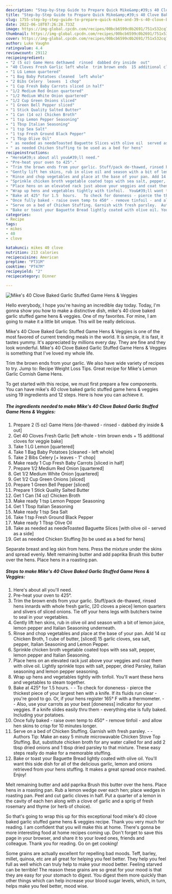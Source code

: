 ```yaml
---
description: "Step-by-Step Guide to Prepare Quick Mike&amp;#39;s 40 Clove Baked Garlic Stuffed Game Hens &amp;amp; Veggies"
title: "Step-by-Step Guide to Prepare Quick Mike&amp;#39;s 40 Clove Baked Garlic Stuffed Game Hens &amp;amp; Veggies"
slug: 1755-step-by-step-guide-to-prepare-quick-mike-and-39-s-40-clove-baked-garlic-stuffed-game-hens-and-amp-veggies
date: 2022-06-18T07:26:28.733Z
image: https://img-global.cpcdn.com/recipes/00bcb6599c0b2691/751x532cq70/mikes-40-clove-baked-garlic-stuffed-game-hens-veggies-recipe-main-photo.jpg
thumbnail: https://img-global.cpcdn.com/recipes/00bcb6599c0b2691/751x532cq70/mikes-40-clove-baked-garlic-stuffed-game-hens-veggies-recipe-main-photo.jpg
cover: https://img-global.cpcdn.com/recipes/00bcb6599c0b2691/751x532cq70/mikes-40-clove-baked-garlic-stuffed-game-hens-veggies-recipe-main-photo.jpg
author: Luke Vaughn
ratingvalue: 4.4
reviewcount: 29112
recipeingredient:
- "2 (5 oz) Game Hens dethawed  rinsed  dabbed dry inside  out"
- "40 Cloves Fresh Garlic left whole  trim brown ends  15 additional cloves for veggie bake"
- "1 LG Lemon quartered"
- "1 Bag Baby Potatoes cleaned  left whole"
- "2 Bibs Celery  leaves  1 chop"
- "1 Cup Fresh Baby Carrots sliced in half"
- "1/2 Medium Red Onion quartered"
- "1/2 Medium White Onion quartered"
- "1/2 Cup Green Onions sliced"
- "1 Green Bell Pepper sliced"
- "1 Stick Quality Salted Butter"
- "1 Can (14 oz) Chicken Broth"
- "1 tsp Lemon Pepper Seasoning"
- "1 Tbsp Italian Seasoning"
- "1 tsp Sea Salt"
- "1 tsp Fresh Ground Black Pepper"
- "1 Tbsp Olive Oil"
- " as needed as needeToasted Baguette Slices with olive oil  served as a side"
- " as needed Chicken Stuffing to be used as a bed for hens"
recipeinstructions:
- "Here&#39;s about all you&#39;ll need."
- "Pre-heat your oven to 425°."
- "Trim the brown ends from your garlic. Stuff/pack de-thawed, rinsed hens innards with whole fresh garlic, [20 cloves a piece] lemon quarters and slivers of sliced onions. Tie off your hens legs with butchers twine to seal in your vegetables."
- "Gently lift hen skins, rub in olive oil and season with a bit of lemon juice, lemon pepper and Italian Seasoning underneath."
- "Rinse and chop vegetables and place at the base of your pan. Add 14 oz Chicken Broth, 1 cube of butter, [sliced] 15 garlic cloves, sea salt, pepper, Italian Seasoning and Lemon Pepper."
- "Sprinkle chicken broth vegetable coated tops with sea salt, pepper, lemon pepper and Italian Seasoning."
- "Place hens on an elevated rack just above your veggies and coat them with olive oil. Lightly sprinkle tops with salt, pepper, dried Parsley, Italian seasoning and lemon pepper seasoning."
- "Wrap up hens and vegetables tightly with tinfoil.  You&#39;ll want these hens and vegetables to steam together."
- "Bake at 425° for 1.5  hours.   To check for doneness - pierce the thickest piece of your largest hen with a knife. If its fluids run clear - you&#39;re good to go. Or, if your hens register 165° F with a thermometer.  Also, use your carrots as your best [doneness] indicator for your veggies. If a knife slides easily thru them - everything else is fully baked. Including your potatoes."
- "Once fully baked - raise oven temp to 450° - remove tinfoil - and allow hen skins to crisp for 10 minutes longer."
- "Serve on a bed of Chicken Stuffing. Garnish with fresh parsley.  Authors Tip: Make an easy 5 minute microwavable Chicken Stove Top Stuffing. But, substitute chicken broth for any water called for and add 2 tbsp dried onions and 1 tbsp dried parsley to that mixture. These easy steps really do make for a memorable stuffing."
- "Bake or toast your Baguette Bread lightly coated with olive oil. You&#39;ll want this side dish for all of the delicious garlic, lemon and onions retrieved from your hens stuffing. It makes a great spread once mashed. Enjoy!"
categories:
- Recipe
tags:
- mikes
- 40
- clove

katakunci: mikes 40 clove 
nutrition: 213 calories
recipecuisine: American
preptime: "PT31M"
cooktime: "PT47M"
recipeyield: "2"
recipecategory: Dinner

---
```



![Mike&#39;s 40 Clove Baked Garlic Stuffed Game Hens &amp; Veggies](https://img-global.cpcdn.com/recipes/00bcb6599c0b2691/751x532cq70/mikes-40-clove-baked-garlic-stuffed-game-hens-veggies-recipe-main-photo.jpg)

Hello everybody, I hope you're having an incredible day today. Today, I'm gonna show you how to make a distinctive dish, mike&#39;s 40 clove baked garlic stuffed game hens &amp; veggies. One of my favorites. For mine, I am going to make it a little bit unique. This will be really delicious.

Mike&#39;s 40 Clove Baked Garlic Stuffed Game Hens &amp; Veggies is one of the most favored of current trending meals in the world. It is simple, it is fast, it tastes yummy. It's appreciated by millions every day. They are fine and they look wonderful. Mike&#39;s 40 Clove Baked Garlic Stuffed Game Hens &amp; Veggies is something that I've loved my whole life.

Trim the brown ends from your garlic. We also have wide variety of recipes to try. Jump to: Recipe Weight Loss Tips. Great recipe for Mike&#39;s Lemon Garlic Cornish Game Hens.


To get started with this recipe, we must first prepare a few components. You can have mike&#39;s 40 clove baked garlic stuffed game hens &amp; veggies using 19 ingredients and 12 steps. Here is how you can achieve it.

<!--inarticleads1-->

##### The ingredients needed to make Mike&#39;s 40 Clove Baked Garlic Stuffed Game Hens &amp; Veggies:

1. Prepare 2 (5 oz) Game Hens [de-thawed - rinsed - dabbed dry inside &amp; out]
1. Get 40 Cloves Fresh Garlic [left whole - trim brown ends + 15 additional cloves for veggie bake]
1. Take 1 LG Lemon [quartered]
1. Take 1 Bag Baby Potatoes [cleaned - left whole]
1. Take 2 Bibs Celery [+ leaves - 1&#34; chop]
1. Make ready 1 Cup Fresh Baby Carrots [sliced in half]
1. Prepare 1/2 Medium Red Onion [quartered]
1. Get 1/2 Medium White Onion [quartered]
1. Get 1/2 Cup Green Onions [sliced]
1. Prepare 1 Green Bell Pepper [sliced]
1. Prepare 1 Stick Quality Salted Butter
1. Get 1 Can (14 oz) Chicken Broth
1. Make ready 1 tsp Lemon Pepper Seasoning
1. Get 1 Tbsp Italian Seasoning
1. Make ready 1 tsp Sea Salt
1. Take 1 tsp Fresh Ground Black Pepper
1. Make ready 1 Tbsp Olive Oil
1. Take  as needed as needeToasted Baguette Slices [with olive oil - served as a side]
1. Get  as needed Chicken Stuffing [to be used as a bed for hens]


Separate breast and leg skin from hens. Press the mixture under the skins and spread evenly. Melt remaining butter and add paprika Brush this butter over the hens. Place hens in a roasting pan. 

<!--inarticleads2-->

##### Steps to make Mike&#39;s 40 Clove Baked Garlic Stuffed Game Hens &amp; Veggies:

1. Here&#39;s about all you&#39;ll need.
1. Pre-heat your oven to 425°.
1. Trim the brown ends from your garlic. Stuff/pack de-thawed, rinsed hens innards with whole fresh garlic, [20 cloves a piece] lemon quarters and slivers of sliced onions. Tie off your hens legs with butchers twine to seal in your vegetables.
1. Gently lift hen skins, rub in olive oil and season with a bit of lemon juice, lemon pepper and Italian Seasoning underneath.
1. Rinse and chop vegetables and place at the base of your pan. Add 14 oz Chicken Broth, 1 cube of butter, [sliced] 15 garlic cloves, sea salt, pepper, Italian Seasoning and Lemon Pepper.
1. Sprinkle chicken broth vegetable coated tops with sea salt, pepper, lemon pepper and Italian Seasoning.
1. Place hens on an elevated rack just above your veggies and coat them with olive oil. Lightly sprinkle tops with salt, pepper, dried Parsley, Italian seasoning and lemon pepper seasoning.
1. Wrap up hens and vegetables tightly with tinfoil.  You&#39;ll want these hens and vegetables to steam together.
1. Bake at 425° for 1.5  hours.  -  - To check for doneness - pierce the thickest piece of your largest hen with a knife. If its fluids run clear - you&#39;re good to go. Or, if your hens register 165° F with a thermometer. -  - Also, use your carrots as your best [doneness] indicator for your veggies. If a knife slides easily thru them - everything else is fully baked. Including your potatoes.
1. Once fully baked - raise oven temp to 450° - remove tinfoil - and allow hen skins to crisp for 10 minutes longer.
1. Serve on a bed of Chicken Stuffing. Garnish with fresh parsley. -  - Authors Tip: Make an easy 5 minute microwavable Chicken Stove Top Stuffing. But, substitute chicken broth for any water called for and add 2 tbsp dried onions and 1 tbsp dried parsley to that mixture. These easy steps really do make for a memorable stuffing.
1. Bake or toast your Baguette Bread lightly coated with olive oil. You&#39;ll want this side dish for all of the delicious garlic, lemon and onions retrieved from your hens stuffing. It makes a great spread once mashed. Enjoy!


Melt remaining butter and add paprika Brush this butter over the hens. Place hens in a roasting pan. Rub a lemon wedge over each hen; place wedges in roasting pan. Peel and cut garlic cloves in half. Put a quarter of a lemon in the cavity of each hen along with a clove of garlic and a sprig of fresh rosemary and thyme (or herb of choice). 

So that's going to wrap this up for this exceptional food mike&#39;s 40 clove baked garlic stuffed game hens &amp; veggies recipe. Thank you very much for reading. I am confident that you will make this at home. There's gonna be more interesting food at home recipes coming up. Don't forget to save this page in your browser, and share it to your loved ones, friends and colleague. Thank you for reading. Go on get cooking!

Some grains are actually excellent for repelling bad moods. Teff, barley, millet, quinoa, etc are all great for helping you feel better. They help you feel full as well which can truly help to make your mood better. Feeling starved can be terrible! The reason these grains are so great for your mood is that they are easy for your stomach to digest. You digest them more quickly than other things which can help increase your blood sugar levels, which, in turn, helps make you feel better, mood wise.
